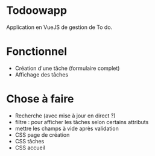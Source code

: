 # Todoowapp
Application en VueJS de gestion de To do.

# Fonctionnel 
- Création d'une tâche (formulaire complet)
- Affichage des tâches

# Chose à faire
- Recherche (avec mise à jour en direct ?)
- filtre : pour afficher les tâches selon certains attributs 
- mettre les champs à vide après validation
- CSS page de création
- CSS tâches
- CSS accueil
